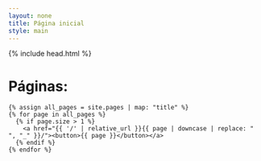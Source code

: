 ```yaml
---
layout: none
title: Página inicial
style: main
---
```


{% include head.html %}
<body>
  <h1>Páginas:</h1>
  <div class="centralizado">

    {% assign all_pages = site.pages | map: "title" %}
    {% for page in all_pages %}
      {% if page.size > 1 %}
        <a href="{{ '/' | relative_url }}{{ page | downcase | replace: " ", "_" }}/"><button>{{ page }}</button></a>
      {% endif %}
    {% endfor %}
  </div>
</body>
